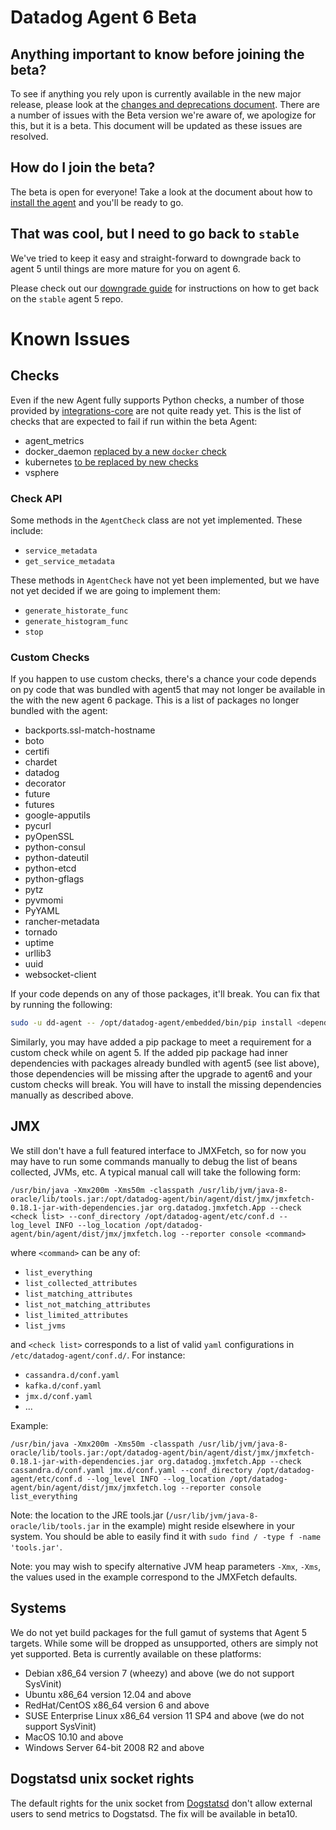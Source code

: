 # Datadog Agent 6 Beta

## Anything important to know before joining the beta?

To see if anything you rely upon is currently available in the new major release,
please look at the [changes and deprecations document][changes]. There are a number
of issues with the Beta version we're aware of, we apologize for this, but it is a beta.
This document will be updated as these issues are resolved.

## How do I join the beta?

The beta is open for everyone! Take a look at the document about how to
[install the agent][upgrade] and you'll be ready to go.

## That was cool, but I need to go back to `stable`

We've tried to keep it easy and straight-forward to downgrade back to
agent 5 until things are more mature for you on agent 6.

Please check out our [downgrade guide][downgrade] for instructions on
how to get back on the `stable` agent 5 repo.

# Known Issues

## Checks

Even if the new Agent fully supports Python checks, a number of those provided
by [integrations-core](https://github.com/DataDog/integrations-core) are not quite
ready yet. This is the list of checks that are expected to fail if run within the
beta Agent:

* agent_metrics
* docker_daemon [replaced by a new `docker` check](agent/changes.md#docker-check)
* kubernetes [to be replaced by new checks](agent/changes.md#kubernetes-support)
* vsphere

### Check API

Some methods in the `AgentCheck` class are not yet implemented. These include:

* `service_metadata`
* `get_service_metadata`

These methods in `AgentCheck` have not yet been implemented, but we have not yet
decided if we are going to implement them:

* `generate_historate_func`
* `generate_histogram_func`
* `stop`

### Custom Checks

If you happen to use custom checks, there's a chance your code depends on py code
that was bundled with agent5 that may not longer be available in the with the new
agent 6 package. This is a list of packages no longer bundled with the agent:

- backports.ssl-match-hostname
- boto
- certifi
- chardet
- datadog
- decorator
- future
- futures
- google-apputils
- pycurl
- pyOpenSSL
- python-consul
- python-dateutil
- python-etcd
- python-gflags
- pytz
- pyvmomi
- PyYAML
- rancher-metadata
- tornado
- uptime
- urllib3
- uuid
- websocket-client

If your code depends on any of those packages, it'll break. You can fix that
by running the following:

```bash
sudo -u dd-agent -- /opt/datadog-agent/embedded/bin/pip install <dependency>
```

Similarly, you may have added a pip package to meet a requirement for a custom
check while on agent 5. If the added pip package had inner dependencies with
packages already bundled with agent5 (see list above), those dependencies will
be missing after the upgrade to agent6 and your custom checks will break.
You will have to install the missing dependencies manually as described above.

## JMX

We still don't have a full featured interface to JMXFetch, so for now you may
have to run some commands manually to debug the list of beans collected, JVMs,
etc. A typical manual call will take the following form:

```shell
/usr/bin/java -Xmx200m -Xms50m -classpath /usr/lib/jvm/java-8-oracle/lib/tools.jar:/opt/datadog-agent/bin/agent/dist/jmx/jmxfetch-0.18.1-jar-with-dependencies.jar org.datadog.jmxfetch.App --check <check list> --conf_directory /opt/datadog-agent/etc/conf.d --log_level INFO --log_location /opt/datadog-agent/bin/agent/dist/jmx/jmxfetch.log --reporter console <command>
```

where `<command>` can be any of:
- `list_everything`
- `list_collected_attributes`
- `list_matching_attributes`
- `list_not_matching_attributes`
- `list_limited_attributes`
- `list_jvms`

and `<check list>` corresponds to a list of valid `yaml` configurations in
`/etc/datadog-agent/conf.d/`. For instance:
- `cassandra.d/conf.yaml`
- `kafka.d/conf.yaml`
- `jmx.d/conf.yaml`
- ...

Example:
```
/usr/bin/java -Xmx200m -Xms50m -classpath /usr/lib/jvm/java-8-oracle/lib/tools.jar:/opt/datadog-agent/bin/agent/dist/jmx/jmxfetch-0.18.1-jar-with-dependencies.jar org.datadog.jmxfetch.App --check cassandra.d/conf.yaml jmx.d/conf.yaml --conf_directory /opt/datadog-agent/etc/conf.d --log_level INFO --log_location /opt/datadog-agent/bin/agent/dist/jmx/jmxfetch.log --reporter console list_everything
```

Note: the location to the JRE tools.jar (`/usr/lib/jvm/java-8-oracle/lib/tools.jar`
in the example) might reside elsewhere in your system. You should be able to easily
find it with `sudo find / -type f -name 'tools.jar'`.

Note: you may wish to specify alternative JVM heap parameters `-Xmx`, `-Xms`, the
values used in the example correspond to the JMXFetch defaults.

## Systems

We do not yet build packages for the full gamut of systems that Agent 5 targets.
While some will be dropped as unsupported, others are simply not yet supported.
Beta is currently available on these platforms:

* Debian x86_64 version 7 (wheezy) and above (we do not support SysVinit)
* Ubuntu x86_64 version 12.04 and above
* RedHat/CentOS x86_64 version 6 and above
* SUSE Enterprise Linux x86_64 version 11 SP4 and above (we do not support SysVinit)
* MacOS 10.10 and above
* Windows Server 64-bit 2008 R2 and above

## Dogstatsd unix socket rights

The default rights for the unix socket from
[Dogstatsd](https://github.com/DataDog/datadog-agent/blob/e0acb0f803ec2f340e72bbb303c33a87cb21d4ce/pkg/config/config_template.yaml#L111)
don't allow external users to send metrics to Dogstatsd. The fix will be
available in beta10.

[changes]: agent/changes.md
[upgrade]: agent/upgrade.md
[downgrade]: agent/downgrade.md
